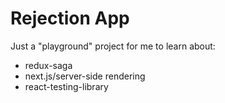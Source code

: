 # Rejection App

Just a "playground" project for me to learn about:

- redux-saga
- next.js/server-side rendering
- react-testing-library
